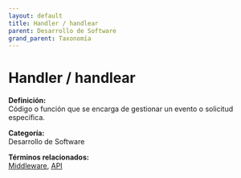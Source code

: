 ```yaml
---
layout: default
title: Handler / handlear
parent: Desarrollo de Software
grand_parent: Taxonomía
---
```


# Handler / handlear

**Definición:**  
Código o función que se encarga de gestionar un evento o solicitud específica.

**Categoría:**  
Desarrollo de Software 
  


**Términos relacionados:**  
[Middleware](https://maleniski.github.io/diccionario-angl-tec-mx/docs/taxonomia/desarrollo-de-software/middleware.html), [API](https://maleniski.github.io/diccionario-angl-tec-mx/docs/taxonomia/desarrollo-de-software/api.html)
